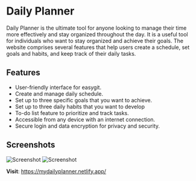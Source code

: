 # Daily Planner
Daily Planner is the ultimate tool for anyone looking to manage their time more effectively and stay organized throughout the day. It is a useful tool for individuals who want to stay organized and achieve their goals. The website comprises several features that help users create a schedule, set goals and habits, and keep track of their daily tasks.

## Features
-   User-friendly interface for easygit.
-   Create and manage daily schedule.
-   Set up to three specific goals that you want to achieve.
-   Set up to three daily habits that you want to develop
-   To-do list feature to prioritize and track tasks.
-   Accessible from any device with an internet connection.
-   Secure login and data encryption for privacy and security.
## Screenshots
![Screenshot](https://mydailyplanner.netlify.app/assets/screenshot%281%29.png)
![Screenshot](https://mydailyplanner.netlify.app/assets/screenshot%282%29.png)

**Visit**: https://mydailyplanner.netlify.app/